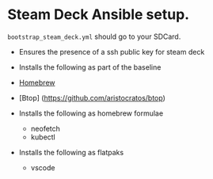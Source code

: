 # Steam Deck Ansible setup.

`bootstrap_steam_deck.yml` should go to your SDCard.

- Ensures the presence of a ssh public key for steam deck


- Installs the following as part of the baseline
- [Homebrew](https://brew.sh/)
- [Btop] (https://github.com/aristocratos/btop)

- Installs the following as homebrew formulae
    - neofetch
    - kubectl

- Installs the following as flatpaks
    - vscode